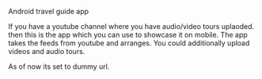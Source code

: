 Android travel guide app

If you have a youtube channel where you have audio/video tours uplaoded. then this is the app which you can use to showcase it on mobile. 
The app takes the feeds from youtube and arranges. You could additionally upload videos and audio tours. 

As of now its set to dummy url. 


